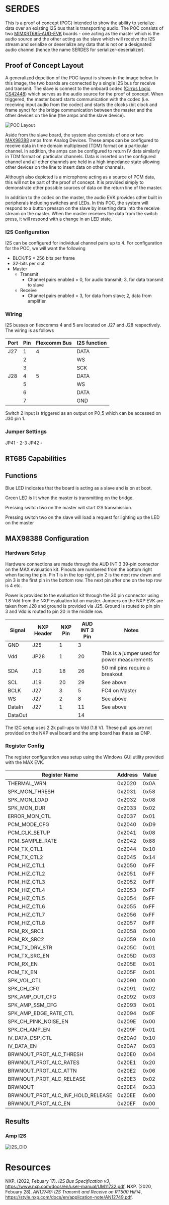 # SERDES

This is a proof of concept (POC) intended to show the ability to serialize data over an existing I2S bus that is transporting audio.  The POC consists of two [MIMXRT685-AUD-EVK](https://www.nxp.com/design/development-boards/i-mx-evaluation-and-development-boards/i-mx-rt600-audio-evaluation-kit:MIMXRT685-AUD-EVK) boards - one acting as the master which is the audio source and the other acting as the slave which will receive the I2S stream and serialize or deserialize any data that is not on a designated audio channel (hence the name SERDES for serializer-deserializer).

## Proof of Concept Layout

A generalized depcition of the POC layout is shown in the image below.  In this image, the two boards are connected by a single I2S bus for receive and transmit.  The slave is connect to the onboard codec ([Cirrus Logic CS42448](https://www.cirrus.com/products/cs42448/)) which serves as the audio source for the proof of concept.  When triggered, the master board starts communication with the codec (i.e. receiving input audio from the codec) and starts the clocks (bit clock and frame sync) for the bridge communication between the master and the other devices on the line (the amps and the slave device).

![POC Layout](docs/POC_Layout.png)

Aside from the slave board, the system also consists of one or two [MAX98388](https://www.analog.com/en/products/max98388.html) amps from Analog Devices.  These amps can be configured to receive data in time domain multiplexed (TDM) format on a particular channel.  In addition, the amps can be configured to return IV data similarly in TDM format on particular channels.  Data is inserted on the configured channel and all other channels are held in a high impedance state allowing other devices on the line to insert data on other channels.

Although also depicted is a microphone acting as a source of PCM data, this will not be part of the proof of concept.  It is provided simply to demonstrate other possible sources of data on the return line of the master.

In addition to the codec on the master, the audio EVK provides other built in peripherals including switches and LEDs.  In this POC, the system will respond to a button presson on the slave by inserting data into the receive stream on the master.  When the master receives the data from the switch press, it will respond with a change in an LED state.

### I2S Configuration

I2S can be configured for individual channel pairs up to 4.  For configuration for the POC, we will want the following

* BLCK/FS = 256 bits per frame
* 32-bits per slot
* Master
  * Transmit
    * Channel pairs enabled = 0, for audio transmit; 3, for data transmit to slave
  * Receive
    * Channel pairs enabled = 3, for data from slave; 2, data from amplifier


### Wiring

I2S busses on flexcomms 4 and 5 are located on J27 and J28 respectively.  The wiring is as follows

| Port    | Pin | Flexcomm Bus | I2S function |
| ------- | --- | ------------ | ------------ |
| J27     |  1  |   4          |      DATA    |
|         |  2  |              |      WS      |
|         |  3  |              |     SCK      |
| J28     |  4  |  5           |   DATA       |
|         |  5  |              |      WS      |
|         |  6  |              |      DATA    |
|         |  7  |              |     GND      |

Switch 2 input is triggered as an output on P0_5 which can be accessed on J30 pin 1.


### Jumper Settings

JP41 - 2-3
JP42 -


## RT685 Capabilities

## Functions

Blue LED indicates that the board is acting as a slave and is on at boot.

Green LED is lit when the master is transmitting on the bridge.

Pressing switch two on the master will start I2S transmission.

Pressing switch two on the slave will load a request for lighting up the LED on the master

## MAX98388 Configuration

### Hardware Setup

Hardware connections are made through the AUD INT 3 39-pin connector on the MAX evaluation kit.  Pinouts are numbered from the bottom right when facing the pin.  Pin 1 is in the top right, pin 2 is the next row down and pin 3 is the first pin in the bottom row.  The next pin after one on the top row is 4 etc.

Power is provided to the evaluation kit through the 30 pin connector using 1.8 Vdd from the NXP evaluation kit on master.  Jumpers on the NXP EVK are taken from J28 and ground is provided via J25.  Ground is routed to pin pin 3 and Vdd is routed to pin 20 in the middle row.

| Signal | NXP Header | NXP Pin | AUD INT 3 Pin | Notes |
| ------ | ---------- | ------- | ------------- | ----- |
|  GND   |    J25     |   1     |      3        |  |
|  Vdd   |    JP28    |   1     |      20       | This is a jumper used for power measurements |
|  SDA   |    J19     |   18    |      26       | 50 mil pins require a breakout |
|  SCL   |    J19     |   20    |      29       | See above |
| BCLK   |   J27      |   3     |      5        | FC4 on Master |
| WS     |   J27      |   2     |      8        | See above |
| DataIn |   J27      |   1     |      11       | See above |
| DataOut |           |         |      14       |           |

The I2C setup uses 2.2k pull-ups to Vdd (1.8 V).  These pull ups are not provided on the NXP eval board and the amp board has these as DNP.

### Register Config

The register configuration was setup using the Windows GUI utility provided with the MAX EVK.

| Register Name                   | Address | Value |
|----------------------------------|---------|-------|
| THERMAL_WRN                     | 0x2020  | 0x0A  |
| SPK_MON_THRESH                  | 0x2031  | 0x58  |
| SPK_MON_LOAD                    | 0x2032  | 0x08  |
| SPK_MON_DUR                     | 0x2033  | 0x02  |
| ERROR_MON_CTL                   | 0x2037  | 0x01  |
| PCM_MODE_CFG                    | 0x2040  | 0xD9  |
| PCM_CLK_SETUP                   | 0x2041  | 0x08  |
| PCM_SAMPLE_RATE                 | 0x2042  | 0x88  |
| PCM_TX_CTL1                     | 0x2044  | 0x10  |
| PCM_TX_CTL2                     | 0x2045  | 0x14  |
| PCM_HIZ_CTL1                    | 0x2050  | 0xFF  |
| PCM_HIZ_CTL2                    | 0x2051  | 0xFF  |
| PCM_HIZ_CTL3                    | 0x2052  | 0xFF  |
| PCM_HIZ_CTL4                    | 0x2053  | 0xFF  |
| PCM_HIZ_CTL5                    | 0x2054  | 0xFF  |
| PCM_HIZ_CTL6                    | 0x2055  | 0xFF  |
| PCM_HIZ_CTL7                    | 0x2056  | 0xFF  |
| PCM_HIZ_CTL8                    | 0x2057  | 0xFF  |
| PCM_RX_SRC1                     | 0x2058  | 0x00  |
| PCM_RX_SRC2                     | 0x2059  | 0x10  |
| PCM_TX_DRV_STR                  | 0x205C  | 0x01  |
| PCM_TX_SRC_EN                   | 0x205D  | 0x03  |
| PCM_RX_EN                       | 0x205E  | 0x01  |
| PCM_TX_EN                       | 0x205F  | 0x01  |
| SPK_VOL_CTL                     | 0x2090  | 0x00  |
| SPK_CH_CFG                      | 0x2091  | 0x02  |
| SPK_AMP_OUT_CFG                 | 0x2092  | 0x03  |
| SPK_AMP_SSM_CFG                 | 0x2093  | 0x01  |
| SPK_AMP_EDGE_RATE_CTL           | 0x2094  | 0x0F  |
| SPK_CH_PINK_NOISE_EN            | 0x209E  | 0x00  |
| SPK_CH_AMP_EN                   | 0x209F  | 0x01  |
| IV_DATA_DSP_CTL                 | 0x20A0  | 0x10  |
| IV_DATA_EN                      | 0x20A7  | 0x03  |
| BRWNOUT_PROT_ALC_THRESH         | 0x20E0  | 0x04  |
| BRWNOUT_PROT_ALC_RATES          | 0x20E1  | 0x20  |
| BRWNOUT_PROT_ALC_ATTN           | 0x20E2  | 0x06  |
| BRWNOUT_PROT_ALC_RELEASE        | 0x20E3  | 0x02  |
| BRWNOUT                         | 0x20E4  | 0x33  |
| BRWNOUT_PROT_ALC_INF_HOLD_RELEASE | 0x20EE | 0x00  |
| BRWNOUT_PROT_ALC_EN             | 0x20EF  | 0x00  |


## Results

### Amp I2S

![I2S_DIO](docs/amp-i2s-dio.png)

# Resources

NXP. (2022, Febuary 17). *I2S Bus Specification v3*, https://www.nxp.com/docs/en/user-manual/UM11732.pdf.
NXP. (2020, Febuary 28). *AN12749: I2S Transmit and Receive on RT500 HiFi4*, https://style.nxp.com/docs/en/application-note/AN12749.pdf.